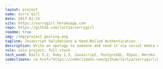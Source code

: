 ```yaml
---
layout: project
name: Sorry Girl
date: 2017-01-25
site: https://sorrygirl.herokuapp.com
repo: https://github.com/lortza/sorrygirl
readme: true
img: /img/project_gosling.png
tagline: Javascript Validations & Hand-Rolled Authentication
description: Write an apology to someone and send it via social media with the very forgivable face of Ryan Gosling. It's the app you didn't even know you needed until now. You're welcome. <br><br>It's a relatively simple, Rails app, but it's fun and it has a couple of nice features. The apology form has some nifty character counting feedback. The content and urls for social media sharing are being pulled conveniently from the existing SEO-friendly <code>content_for</code> tags. And the admin tools are facilitated by my own hand-rolled authentication.
role: solo project, full stack
tech_used: Rails 5.2, Ruby 2.5, Javascript, PostgreSQL, RSpec, Heroku
codeclimate: <a href="https://codeclimate.com/github/lortza/sorrygirl/maintainability"><img src="https://api.codeclimate.com/v1/badges/73d94f9055777a075fcf/maintainability" /></a>
---
```

